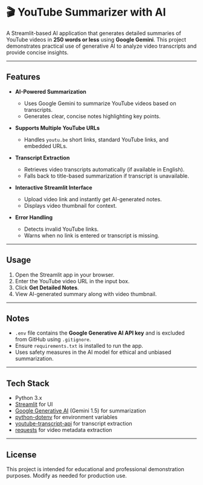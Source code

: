 # 🎬 YouTube Summarizer with AI

A Streamlit-based AI application that generates detailed summaries of YouTube videos in **250 words or less** using **Google Gemini**. This project demonstrates practical use of generative AI to analyze video transcripts and provide concise insights.

---

## **Features**

- **AI-Powered Summarization**
  - Uses Google Gemini to summarize YouTube videos based on transcripts.
  - Generates clear, concise notes highlighting key points.

- **Supports Multiple YouTube URLs**
  - Handles `youtu.be` short links, standard YouTube links, and embedded URLs.

- **Transcript Extraction**
  - Retrieves video transcripts automatically (if available in English).
  - Falls back to title-based summarization if transcript is unavailable.

- **Interactive Streamlit Interface**
  - Upload video link and instantly get AI-generated notes.
  - Displays video thumbnail for context.

- **Error Handling**
  - Detects invalid YouTube links.
  - Warns when no link is entered or transcript is missing.

---

## **Usage**

1. Open the Streamlit app in your browser.  
2. Enter the YouTube video URL in the input box.  
3. Click **Get Detailed Notes**.  
4. View AI-generated summary along with video thumbnail.

---

## **Notes**

- `.env` file contains the **Google Generative AI API key** and is excluded from GitHub using `.gitignore`.  
- Ensure `requirements.txt` is installed to run the app.  
- Uses safety measures in the AI model for ethical and unbiased summarization.  

---

## **Tech Stack**

- Python 3.x  
- [Streamlit](https://streamlit.io/) for UI  
- [Google Generative AI](https://developers.generativeai.google/) (Gemini 1.5) for summarization  
- [python-dotenv](https://pypi.org/project/python-dotenv/) for environment variables  
- [youtube-transcript-api](https://pypi.org/project/youtube-transcript-api/) for transcript extraction  
- [requests](https://pypi.org/project/requests/) for video metadata extraction  

---

## **License**

This project is intended for educational and professional demonstration purposes. Modify as needed for production use.
